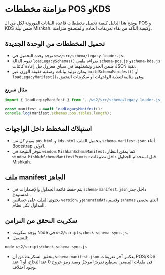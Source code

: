 # مزامنة مخططات POS وKDS

يوضح هذا الدليل كيفية تحميل مخططات قاعدة البيانات الموروثة لكلٍ من الـ POS و KDS ضمن بيئة Mishkah، وكيفية التأكد من بقاء تعريفات الخادم والمتصفح متزامنة.

## تحميل المخططات من الوحدة الجديدة

- توجد وحدة التحميل في `ws2/src/schema/legacy-loader.js`.
- تقوم الدالة `loadLegacySchemas()` بقراءة ملفي `schema-pos.js` و`schema-kds.js` ضمن الجذر وتشغيلهما في سياق معزول قبل إعادة كائنات JSON نقية.
- يمكن توليد بيانات وصفية خفيفة الوزن عبر `buildSchemaManifest()` أو `loadLegacyManifest()`، وهي مثالية لتغذية الواجهات أو سكربتات التحقق.

### مثال سريع

```js
import { loadLegacyManifest } from '../ws2/src/schema/legacy-loader.js';

const manifest = await loadLegacyManifest();
console.log(manifest.schemas.pos.tables.length);
```

## استهلاك المخطط داخل الواجهات

- يقوم كل من `pos.html` و `kds.html` بتحميل الملف `schema-manifest.json` أثناء Bootstrap الأولي.
- تتوفر النتيجة في `window.MishkahSchemaManifest`، كما يمكن انتظار `window.MishkahSchemaManifestPromise` قبل استخدام الجداول داخل تطبيقات Mishkah.

## ملف manifest الجاهز

- يتم حفظ قائمة الجداول والإصدارات في `schema-manifest.json` داخل جذر المستودع.
- يحتوي الملف على خصائص `version`، و`generatedAt`، وقسم `schemas` الذي يحصي الجداول لكل نظام.

## سكربت التحقق من التزامن

- يوجد سكربت Node في `ws2/scripts/check-schema-sync.js`.
- للتشغيل:

```bash
node ws2/scripts/check-schema-sync.js
```

- يتحقق السكربت من أن `schema-manifest.json` يعكس آخر تعريفات POS/KDS في ملفات المصدر. سيطبع تقريرًا موجزًا ويعيد رمز خروج 0 عند النجاح، أو 1 عند وجود اختلاف.
